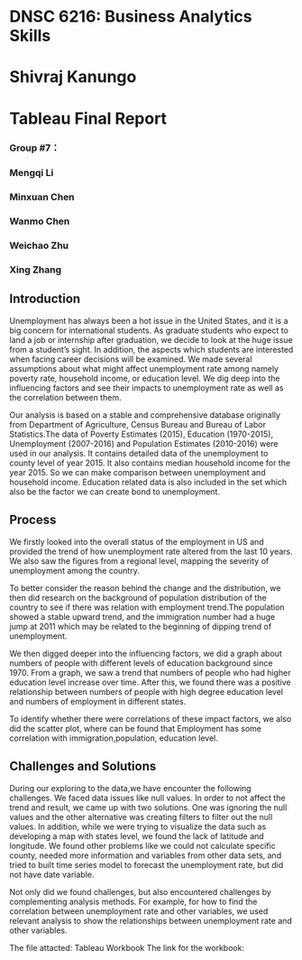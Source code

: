 # DNSC 6216: Business Analytics Skills

# Shivraj Kanungo

# Tableau Final Report

### Group #7：
### Mengqi Li
### Minxuan Chen
### Wanmo Chen
### Weichao Zhu
### Xing Zhang


## Introduction
Unemployment has always been a hot issue in the United States, and it is a big concern for international students. As graduate students who expect to land a job or internship after graduation, we decide to look at the huge issue from a student’s sight. In addition, the aspects which students are interested when facing career decisions will be examined. We made several assumptions about what might affect unemployment rate among namely poverty rate, household income, or education level. We dig deep into the influencing factors and see their impacts to unemployment rate as well as the correlation between them.


Our analysis is based on a stable and comprehensive database originally from Department of Agriculture, Census Bureau and Bureau of Labor Statistics.The data of Poverty Estimates (2015), Education (1970-2015), Unemployment (2007-2016) and Population Estimates (2010-2016) were used in our analysis. It contains detailed data of the unemployment to county level of year 2015. It also contains median household income for the year 2015. So we can make comparison between unemployment and household income. Education related data is also included in the set which also be the factor we can create bond to unemployment.

## Process
We firstly looked into the overall status of the employment in US and provided the trend of how unemployment rate altered from the last 10 years. We also saw the figures from a regional level, mapping the severity of unemployment among the country.


To better consider the reason behind the change and the distribution, we then did research on the background of population distribution of the country to see if there was relation with employment trend.The population showed a stable upward trend, and the immigration number had a huge jump at 2011 which may be related to the beginning of dipping trend of unemployment.

We then digged deeper into the influencing factors, we did a graph about numbers of people with different levels of education background since 1970. From a graph, we saw a trend that numbers of people who had higher education level increase over time. After this, we found there was a positive relationship between numbers of people with high degree education level and numbers of employment in different states.

To identify whether there were correlations of these impact factors, we also did the scatter plot, where can be  found that Employment  has some correlation with immigration,population, education level. 

## Challenges and Solutions
During our exploring to the data,we have encounter the following challenges. We faced data issues like null values. In order to not affect the trend and result, we came up with two solutions. One was ignoring the null values and the other alternative was creating filters to filter out the null values. In addition, while we were trying to visualize the data such as developing a map with states level, we found the lack of latitude and longitude. We found other problems like we could not calculate specific county, needed more information and variables from other data sets, and tried to built time series model to forecast the unemployment rate, but did not have date variable.
 
 
Not only did we found challenges, but also encountered challenges by complementing analysis methods. For example, for how to find the correlation between unemployment rate and other variables, we used relevant analysis to show the relationships between unemployment rate and other variables.

The file attacted: Tableau Workbook
The link for the workbook:
